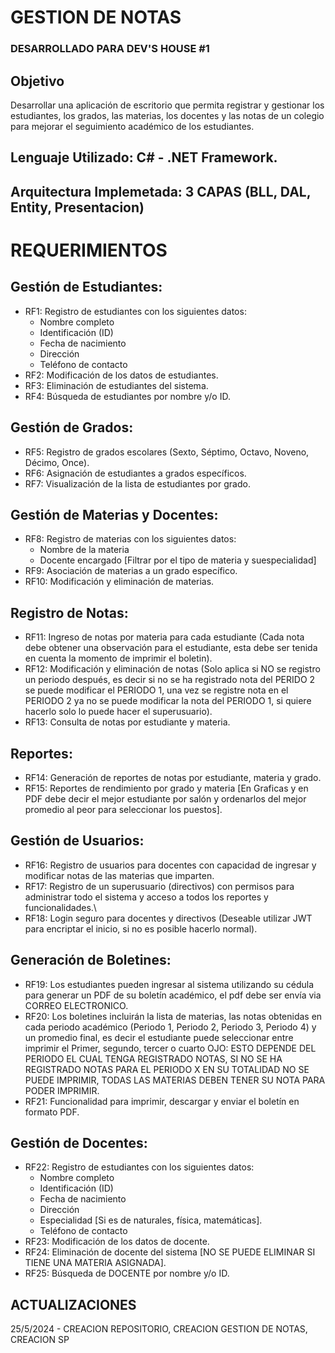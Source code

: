 # GESTION DE NOTAS

### DESARROLLADO PARA DEV'S HOUSE #1

## Objetivo
Desarrollar una aplicación de escritorio que permita registrar y gestionar los estudiantes, los grados, las materias, los docentes y las notas de un colegio para mejorar el seguimiento académico de los estudiantes.

## Lenguaje Utilizado: C# - .NET Framework.
## Arquitectura Implemetada: 3 CAPAS (BLL, DAL, Entity, Presentacion)

# REQUERIMIENTOS

## Gestión de Estudiantes:
 * RF1: Registro de estudiantes con los siguientes datos:
   - Nombre completo
   - Identificación (ID)
   - Fecha de nacimiento
   - Dirección
   - Teléfono de contacto
* RF2: Modificación de los datos de estudiantes.
* RF3: Eliminación de estudiantes del sistema.
* RF4: Búsqueda de estudiantes por nombre y/o ID.

## Gestión de Grados:
* RF5: Registro de grados escolares (Sexto, Séptimo, Octavo, Noveno, Décimo, Once).
* RF6: Asignación de estudiantes a grados específicos.
* RF7: Visualización de la lista de estudiantes por grado.

## Gestión de Materias y Docentes:
* RF8: Registro de materias con los siguientes datos:
    - Nombre de la materia
    - Docente encargado [Filtrar por el tipo de materia y suespecialidad]
* RF9: Asociación de materias a un grado específico.
* RF10: Modificación y eliminación de materias.

## Registro de Notas:
* RF11: Ingreso de notas por materia para cada estudiante (Cada nota debe obtener una observación para el estudiante, esta debe ser tenida en cuenta la momento de imprimir el boletin).
* RF12: Modificación y eliminación de notas (Solo aplica si NO se registro un periodo después, es decir si no se ha registrado nota del PERIDO 2 se puede modificar el PERIODO 1, una vez se registre nota en el PERIODO 2 ya no se puede modificar la nota del PERIODO 1, si quiere hacerlo solo lo puede hacer el superusuario).
* RF13: Consulta de notas por estudiante y materia.

## Reportes:
* RF14: Generación de reportes de notas por estudiante, materia y grado.
* RF15: Reportes de rendimiento por grado y materia [En Graficas y en PDF debe decir el mejor estudiante por salón y ordenarlos del mejor promedio al peor para seleccionar los puestos].

## Gestión de Usuarios:
* RF16: Registro de usuarios para docentes con capacidad de ingresar y modificar notas de las materias que imparten.
* RF17: Registro de un superusuario (directivos) con permisos para administrar todo el sistema y acceso a todos los reportes y funcionalidades.\
* RF18: Login seguro para docentes y directivos (Deseable utilizar JWT para encriptar el inicio, si no es posible hacerlo normal).

## Generación de Boletines:
* RF19: Los estudiantes pueden ingresar al sistema utilizando su cédula para generar un PDF de su boletín académico, el pdf debe ser envía via CORREO ELECTRONICO.
* RF20: Los boletines incluirán la lista de materias, las notas obtenidas en cada periodo académico (Periodo 1, Periodo 2, Periodo 3, Periodo 4) y un promedio final, es decir el estudiante puede seleccionar entre imprimir el Primer, segundo, tercer o cuarto OJO: ESTO DEPENDE DEL PERIODO EL CUAL TENGA REGISTRADO NOTAS, SI NO SE HA REGISTRADO NOTAS PARA EL PERIODO X EN SU TOTALIDAD NO SE PUEDE IMPRIMIR, TODAS LAS MATERIAS DEBEN TENER SU NOTA PARA PODER IMPRIMIR.
* RF21: Funcionalidad para imprimir, descargar y enviar el boletín en formato PDF.

## Gestión de Docentes:
* RF22: Registro de estudiantes con los siguientes datos:
  - Nombre completo
  - Identificación (ID)
  - Fecha de nacimiento
  - Dirección
  - Especialidad [Si es de naturales, física, matemáticas].
  - Teléfono de contacto
* RF23: Modificación de los datos de docente.
* RF24: Eliminación de docente del sistema [NO SE PUEDE ELIMINAR SI TIENE UNA MATERIA ASIGNADA].
* RF25: Búsqueda de DOCENTE por nombre y/o ID.


## ACTUALIZACIONES 
25/5/2024 - CREACION REPOSITORIO, CREACION GESTION DE NOTAS, CREACION SP
